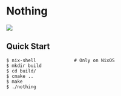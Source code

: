 # Nothing

![](https://i.imgur.com/7J2wLFZ.png)

## Quick Start

```console
$ nix-shell              # Only on NixOS
$ mkdir build
$ cd build/
$ cmake ..
$ make
$ ./nothing
```
